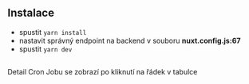 ## Instalace

- spustit `yarn install`
- nastavit správný endpoint na backend v souboru **nuxt.config.js:67**
- spustit `yarn dev`

##
Detail Cron Jobu se zobrazí po kliknutí na řádek v tabulce
